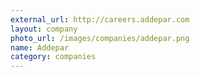 ```yaml
---
external_url: http://careers.addepar.com
layout: company
photo_url: /images/companies/addepar.png
name: Addepar
category: companies
---
```

